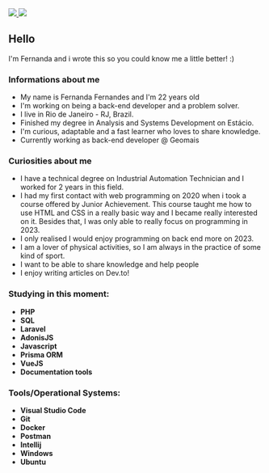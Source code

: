
<div>

  <a href="https://www.linkedin.com/in/fernanda-fernandes-dev" target='_blank'>
    <img src="https://img.shields.io/badge/LinkedIn-0077B5?style=for-the-badge&logo=linkedin&logoColor=white">
  </a>

  <a href="https://twitter.com/dev_fernanda" target='_blank'>
    <img src="https://img.shields.io/badge/Twitter-1DA1F2?style=for-the-badge&logo=twitter&logoColor=white">
  </a>


</div>

## Hello 
I'm Fernanda and i wrote this so you could know me a little better! :)

### Informations about me 
- My name is Fernanda Fernandes and I'm 22 years old
- I'm working on being a back-end developer and a problem solver.
- I live in Rio de Janeiro - RJ, Brazil.
- Finished my degree in Analysis and Systems Development on Estácio.
- I'm curious, adaptable and a fast learner who loves to share knowledge.
- Currently working as back-end developer @ Geomais

### Curiosities about me 
- I have a technical degree on Industrial Automation Technician and I worked for 2 years in this field.
- I had my first contact with web programming on 2020 when i took a course offered by Junior Achievement. This course taught me how to use HTML and CSS in a really basic way and I became really interested on it. Besides that, I was only able to really focus on programming in 2023.
- I only realised I would enjoy programming on back end more on 2023.
- I am a lover of physical activities, so I am always in the practice of some kind of sport.
- I want to be able to share knowledge and help people
- I enjoy writing articles on Dev.to!
  
### Studying in this moment:
- **PHP**
- **SQL**
- **Laravel**
- **AdonisJS**
- **Javascript**
- **Prisma ORM**
- **VueJS**
- **Documentation tools**

### Tools/Operational Systems:
- **Visual Studio Code**
- **Git**
- **Docker**
- **Postman**
- **Intellij**
- **Windows**
- **Ubuntu**    





